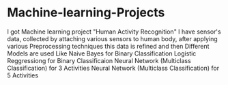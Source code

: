# Machine-learning-Projects
I got Machine learning project "Human Activity Recognition"
I have sensor's data, collected by attaching various sensors to human body, after applying various Preprocessing techniques this data is refined and then Different Models are used Like
Naive Bayes for Binary Classification
Logistic Reggressiong for Binary Classificaion
Neural Network (Multiclass Classification) for 3 Activities
Neural Network (Multiclass Classification) for 5 Activities
